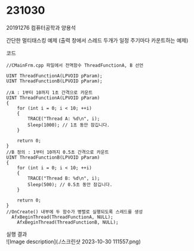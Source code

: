 # 231030

20191276 컴퓨터공학과 양용석

간단한 멀티태스킹 예제 (출력 창에서 스레드 두개가 일정 주기마다 카운트하는 예제)

코드 

```
//CMainFrm.cpp 파일에서 전역함수 ThreadFunctionA, B 선언

UINT ThreadFunctionA(LPVOID pParam);
UINT ThreadFunctionB(LPVOID pParam);

//A : 1부터 10까지 1초 간격으로 카운트 
UINT ThreadFunctionA(LPVOID pParam)
{
	for (int i = 0; i < 10; ++i)
	{
		TRACE("Thread A: %d\n", i);
		Sleep(1000); // 1초 동안 잠깁니다.
	}

	return 0;
}
//B 정의 : 1부터 10까지 0.5초 간격으로 카운트
UINT ThreadFunctionB(LPVOID pParam)
{
	for (int i = 0; i < 10; ++i)
	{
		TRACE("Thread B: %d\n", i);
		Sleep(500); // 0.5초 동안 잠깁니다.
	}

	return 0;
}
//OnCreate() 내부에 두 함수가 병렬로 실행되도록 스레드를 생성
  AfxBeginThread(ThreadFunctionA, NULL);
	AfxBeginThread(ThreadFunctionB, NULL);

```
실행 결과 </br>
![Image description](./스크린샷 2023-10-30 111557.png) </br>
